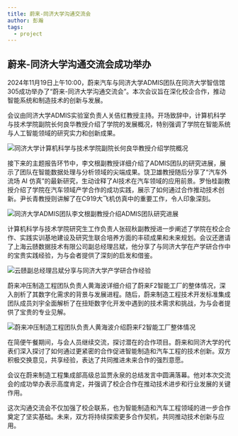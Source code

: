 ```yaml
---
title: 蔚来-同济大学沟通交流会
author: 彭瀚
tags:
  - project
---
```


## 蔚来-同济大学沟通交流会成功举办

2024年11月19日上午10:00，蔚来汽车与同济大学ADMIS团队在同济大学智信馆305成功举办了“蔚来-同济大学沟通交流会”。本次会议旨在深化校企合作，推动智能系统和制造技术的创新与发展。

会议由同济大学ADMIS实验室负责人关佶红教授主持。开场致辞中，计算机科学与技术学院副院长何良华教授介绍了学院的发展概况，特别强调了学院在智能系统与人工智能领域的研究实力和创新成果。

![同济大学计算机科学与技术学院副院长何良华教授介绍学院概况](imgaes/news/2024-11-19-1/1.jpg)

接下来的主题报告环节中，李文根副教授详细介绍了ADMIS团队的研究进展，展示了团队在智能数据处理与分析领域的尖端成果。饶卫雄教授随后分享了“汽车外流场 AI 仿真”的最新研究，生动诠释了AI技术在汽车领域的应用前景。罗怡桂副教授介绍了学院在汽车领域产学合作的成功实践，展示了如何通过合作推动技术创新。尹长青教授则讲解了在C919大飞机仿真中的重要工作，令人印象深刻。

![同济大学ADMIS团队李文根副教授介绍ADMIS团队研究进展](imgaes/news/2024-11-19-1/2.jpg)

计算机科学与技术学院研究生工作负责人张砚秋副教授进一步阐述了学院在校企合作、实践实训基地建设及研究生联合培养方面的丰硕成果和未来规划。会议还邀请了上海云赜数据技术有限公司副总经理吕斌，他分享了与同济大学在产学研合作中的宝贵实践经验，为与会者提供了深刻的启发和借鉴。

![云赜副总经理吕斌分享与同济大学产学研合作经验](imgaes/news/2024-11-19-1/3.jpg)

蔚来冲压制造工程团队负责人黄海波详细介绍了蔚来F2智能工厂的整体情况，深入剖析了其数字化需求的背景与发展进程。随后，蔚来制造工程技术开发标准集成团队成员刘宇全面解析了在扭矩数字化开发中遇到的技术需求和挑战，为与会者提供了宝贵的专业见解。

![蔚来冲压制造工程团队负责人黄海波介绍蔚来F2智能工厂整体情况](imgaes/news/2024-11-19-1/4.jpg)

在简便午餐期间，与会人员继续交流，探讨潜在的合作项目。蔚来和同济大学的代表们深入探讨了如何通过更紧密的合作促进智能制造和汽车工程的技术创新。双方积极交换意见，共享经验，表达了共同推进未来合作的强烈意愿。

会议在蔚来制造工程集成部高级总监贾永泉的总结发言中圆满落幕。他对本次交流会的成功举办表示高度肯定，并强调了校企合作在推动技术进步和行业发展的关键作用。

这次沟通交流会不仅加强了校企联系，也为智能制造和汽车工程领域的进一步合作奠定了坚实基础。未来，双方将持续探索更多合作契机，共同推动技术创新与应用。